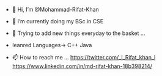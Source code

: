 - 👋 Hi, I’m @Mohammad-Rifat-Khan
- 👀 I’m currently doing my BSc in CSE
- 🌱 Trying to add new things everyday to the basket ...
 

- leanred Languages-> C++
                      Java
                      

- 📫 How to reach me ...
             https://twitter.com/_l_Rifat_khan_l
             https://www.linkedin.com/in/md-rifat-khan-18b398214/

